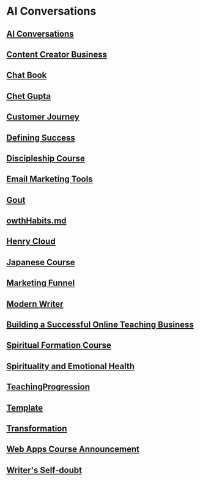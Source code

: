 # AI Conversations


## [AI Conversations](/ai/Index.md)                                            


## [Content Creator Business](/ai/BusinessCourse.md)                           


## [Chat Book](/ai/ChatBook.md)                                                


## [Chet Gupta](/ai/ChetGupta.md)                                              


## [Customer Journey](/ai/CustomerJourney.md)                                  


## [Defining Success](/ai/DefiningSuccess.md)                                  


## [Discipleship Course](/ai/Discipleship.md)                                  


## [Email Marketing Tools](/ai/EmailMarketing.md)                              


## [Gout](/ai/Gout.md)                                                         


## [owthHabits.md](/ai/GrowthHabits.md)                                        


## [Henry Cloud](/ai/HenryCloud.md)                                            


## [Japanese Course](/ai/Japanese.md)                                          


## [Marketing Funnel](/ai/MarketingFunnel.md)                                  


## [Modern Writer](/ai/ModernWriter.md)                                        


## [Building a Successful Online Teaching Business](/ai/OnlineBusiness.md)     


## [Spiritual Formation Course](/ai/SpiritualFormationCourse.md)               


## [Spirituality and Emotional Health](/ai/Spirituality.md)                    


## [TeachingProgression](/ai/TeachingProgression.md)                           


## [Template](/ai/Template.md)                                                 


## [Transformation](/ai/Transformation.md)                                     


## [Web Apps Course Announcement](/ai/WebApps.md)                              


## [Writer's Self-doubt](/ai/WritersDoubt.md)                                  

